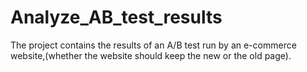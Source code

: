# Analyze_AB_test_results
The project contains the results of an A/B test run by an e-commerce website,(whether the website should keep the new or the old page).
